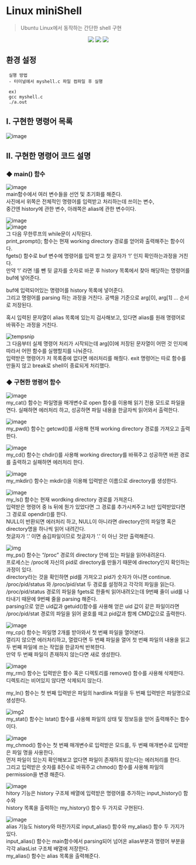 # Linux miniShell
 > Ubuntu Linux에서 동작하는 간단한 shell 구현
 
 <p align="center">
 <img src="https://img.shields.io/badge/C-A8B9CC?style=flat-square&logo=C&logoColor=white"/>
 <img src="https://img.shields.io/badge/Ubuntu-E95420?style=flat-square&logo=Ubuntu&logoColor=white"/>
 <img src="https://img.shields.io/badge/Linux-FCC624?style=flat-square&logo=Linux&logoColor=black"/>
 </p>
 
   ## 환경 설정
     실행 방법
     - 터미널에서 myshell.c 파일 컴파일 후 실행
     
     ex)
     gcc myshell.c
     ./a.out
     
## Ⅰ. 구현한 명령어 목록

![image](https://user-images.githubusercontent.com/29851772/200361153-daaf106b-94ac-4898-b37f-781928937f06.png)

## Ⅱ. 구현한 명령어 코드 설명

### ◆ main() 함수 

![image](https://user-images.githubusercontent.com/29851772/200545242-632b0e07-b0aa-4be0-853e-8b180edd04cc.png)\
main함수에서 여러 변수들을 선언 및 초기화를 해준다.\
사진에서 위쪽은 전체적인 명령어를 입력받고 처리하는데 쓰이는 변수,\
중간엔 history에 관한 변수, 아래쪽은 alias에 관한 변수이다.

![image](https://user-images.githubusercontent.com/29851772/200545448-8eb92c25-1d65-416e-baf8-71ea32ad62c6.png)\
![image](https://user-images.githubusercontent.com/29851772/200545038-331af1c3-4860-4c6f-a88b-6cc076b8f79b.png)\
그 다음 무한루프의 while문이 시작된다.\
print_prompt(); 함수는 현재 working directory 경로를 얻어와 출력해주는 함수이다.\
fgets() 함수로 buf 변수에 명령어를 입력 받고 첫 글자가 ‘!’ 인지 확인하는과정을 거친다.\
만약 ‘!’ 라면 !를 뺀 뒷 글자를 숫자로 바꾼 후 history 목록에서 찾아 해당하는 명령어를 buf에 넣어준다.

buf에 입력되어있는 명령어를 history 목록에 넣어준다.\
그리고 명령어를 parsing 하는 과정을 거친다. 공백을 기준으로 arg[0], arg[1] … 순서로 저장된다.

혹시 입력된 문자열이 alias 목록에 있는지 검사해보고, 있다면 alias를 원래 명령어로 바꿔주는 과정을 거친다.

![tempsnip](https://user-images.githubusercontent.com/29851772/200549650-93675dae-3d64-498c-bfac-12fc0a56f5ef.png)\
그 다음부터 실제 명령어 처리가 시작되는데 arg[0]에 저장된 문자열이 어떤 것 인지에 따라서 어떤 함수를 실행할지를 나눠준다.\
입력받은 명령어가 저 목록중에 없다면 에러처리를 해줬다. 
exit 명령어는 따로 함수를 만들지 않고 break로 shell이 종료되게 처리했다.

### ◆ 구현한 명령어 함수

![image](https://user-images.githubusercontent.com/29851772/200544805-19bf3b13-9f32-479f-8ee1-6a676dcff0cc.png)\
my_cat() 함수는 파일명을 매개변수로 open 함수를 이용해 읽기 전용 모드로 파일을 연다.
실패하면 에러처리 하고, 성공하면 파일 내용을 한글자씩 읽어와서 출력한다.

![image](https://user-images.githubusercontent.com/29851772/200544588-d7d122e8-ae25-42ef-ae36-908117b7456f.png)\
my_pwd() 함수는 getcwd()를 사용해 현재 working directory 경로를 가져오고 출력한다.

![image](https://user-images.githubusercontent.com/29851772/200544491-2238b72f-45cd-4b10-93bf-cd5bf1b40fff.png)\
my_cd() 함수는 chdir()를 사용해 working directory를 바꿔주고 성공하면 바뀐 경로를 출력하고 실패하면 에러처리 한다.

![image](https://user-images.githubusercontent.com/29851772/200544155-e442fec0-313b-46e7-ad61-4cdf694fe08f.png)\
my_mkdir() 함수는 mkdir()을 이용해 입력받은 이름으로 directory를 생성한다.

![image](https://user-images.githubusercontent.com/29851772/200545925-168b9e68-0819-4611-bcd7-81abc8b4f863.png)\
my_ls() 함수는 현재 wordking directory 경로를 가져온다.\
입력받은 명령어 중 ls 뒤에 뭔가 있었다면 그 경로를 추가시켜주고 ls만 입력받았다면 그 경로로 opendir()를 한다.\
NULL이 반환되면 에러처리 하고, NULL이 아니라면 directory안의 파일명 혹은 directory명을 하나씩 읽어 내려간다.\
첫글자가 ‘.’ 이면 숨김파일이므로 첫글자가 ‘.’ 이 아닌 것만 출력해준다.


![img](https://user-images.githubusercontent.com/29851772/200548840-3ec129e7-244d-4fcd-bdd0-226497c2db79.png)\
my_ps() 함수는 “/proc” 경로의 directory 안에 있는 파일을 읽어내려온다.\
프로세스는 /proc에 자신의 pid로 directory를 만들기 때문에 directory인지 확인하는 과정이 있다.\
directory라는 것을 확인하면 pid를 가져오고 pid가 숫자가 아니면 continue.\
/proc/pid/status 와 /proc/pid/stat 두 경로를 설정하고 각각의 파일을 읽는다.\
/proc/pid/status 경로의 파일을 fgets로 한줄씩 읽어내려오는데 9번째 줄이 uid를 나타내기 때문에 9번째 줄을 parsing 해준다.\
parsing으로 얻은 uid값과 getuid()함수를 사용해 얻은 uid 값이 같은 파일이라면 /proc/pid/stat 경로의 파일을 읽어 괄호를 떼고 pid값과 함께 CMD값으로 출력한다.

![image](https://user-images.githubusercontent.com/29851772/200549823-79162d30-fe8f-4a99-90a6-3849a1acf32a.png)\
my_cp() 함수는 파일명 2개를 받아와서 첫 번째 파일을 열어본다.\
열리지 않으면 에러처리하고, 열렸다면 두 번째 파일을 열어 첫 번째 파일의 내용을 읽고 두 번째 파일에 쓰는 작업을 한글자씩 반복한다.\
만약 두 번째 파일이 존재하지 않는다면 새로 생성한다.

![image](https://user-images.githubusercontent.com/29851772/200549996-5f2c669b-8d82-4dda-9742-d0575e58d8bb.png)\
my_rm() 함수는 입력받은 함수 혹은 디렉토리를 remove() 함수를 사용해 삭제한다.\
디렉토리는 비어있지 않다면 삭제되지 않는다.

my_ln() 함수는 첫 번째 입력받은 파일의 hardlink 파일을 두 번째 입력받은 파일명으로 생성한다.

![img2](https://user-images.githubusercontent.com/29851772/200551233-6465ded0-61c0-45e4-96d6-350191a57adf.png)\
my_stat() 함수는 lstat() 함수를 사용해 파일의 상태 및 정보등을 얻어 출력해주는 함수이다.

![image](https://user-images.githubusercontent.com/29851772/200551349-2567018f-5186-4a6e-8de6-cf888df33251.png)\
my_chmod() 함수는 첫 번째 매개변수로 입력받은 모드를, 두 번째 매개변수로 입력받은 파일 명을 사용한다.\
먼저 파일이 있는지 확인해보고 없다면 파일이 존재하지 않는다는 에러처리를 한다.\
그리고 입력받은 숫자를 8진수로 바꿔주고 chmod() 함수를 사용해 파일의 permission을 변경 해준다.

![image](https://user-images.githubusercontent.com/29851772/200551588-3a28823f-d0d8-4adb-9366-2675f64a022d.png)\
hitory 기능은 history 구조체 배열에 입력받은 명령어를 추가하는 input_history() 함수와\
history 목록을 출력하는 my_history() 함수 두 가지로 구현된다.

![image](https://user-images.githubusercontent.com/29851772/200551518-d8604bd9-dc09-4cbd-b52a-9a40db44bf80.png)\
alias 기능도 history와 마찬가지로 input_alias() 함수와 my_alias() 함수 두 가지가 있다.\
input_alias() 함수는 main함수에서 parsing되어 넘어온 alias부분과 명령어 부분을 각각 aliasList 구조체 배열에 저장한다.\
my_alias() 함수는 alias 목록을 출력해준다.


